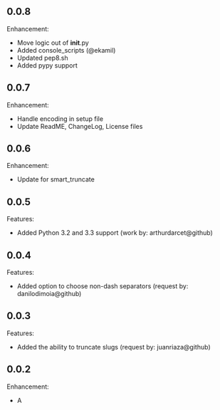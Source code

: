 
## 0.0.8

Enhancement:

  - Move logic out of __init__.py
  - Added console_scripts (@ekamil)
  - Updated pep8.sh
  - Added pypy support


## 0.0.7

Enhancement:

  - Handle encoding in setup file
  - Update ReadME, ChangeLog, License files


## 0.0.6

Enhancement:

  - Update for smart_truncate


## 0.0.5

Features:

  - Added Python 3.2 and 3.3 support (work by: arthurdarcet@github)


## 0.0.4

Features:

  - Added option to choose non-dash separators (request by: danilodimoia@github)


## 0.0.3

Features:

  - Added the ability to truncate slugs (request by: juanriaza@github)


## 0.0.2

Enhancement:

  - A
